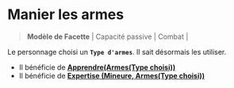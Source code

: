 # Manier les armes

> **Modèle de Facette** |
> Capacité passive | Combat |

Le personnage choisi un **`Type d'armes`**. Il sait désormais les utiliser.

* Il bénéficie de **[Apprendre(Armes(Type choisi))](https://trello.com/c/okzDUbWA)**
* Il bénéficie de **[Expertise (Mineure, Armes(Type choisi))](https://trello.com/c/0EKOzT2h)**

